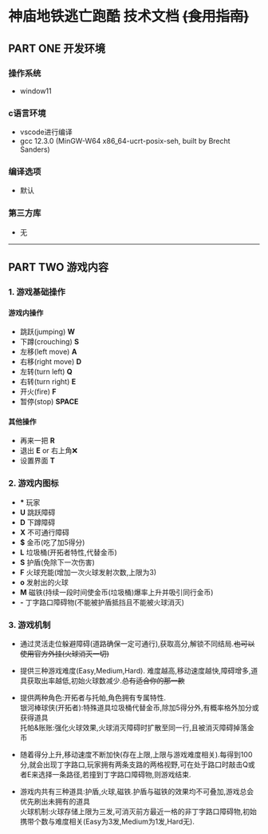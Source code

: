 # 神庙地铁逃亡跑酷 技术文档 ~~(食用指南)~~

## **PART ONE** 开发环境 
### **操作系统**   
- window11  

### **c语言环境**
- vscode进行编译
- gcc 12.3.0 (MinGW-W64 x86_64-ucrt-posix-seh, built by Brecht Sanders)

### **编译选项**
- 默认

### **第三方库**
- 无
---
## **PART TWO** 游戏内容

### 1. **游戏基础操作**
#### 游戏内操作
- 跳跃(jumping) **W**  
- 下蹲(crouching) **S**
- 左移(left move)  **A**
- 右移(right move) **D**
- 左转(turn left) **Q**
- 右转(turn right) **E**
- 开火(fire) **F**
- 暂停(stop) **SPACE**

#### 其他操作
- 再来一把 **R**
- 退出 **E** or 右上角❌
- 设置界面 **T**

### 2. **游戏内图标**
- **\*** 玩家
- **U** 跳跃障碍
- **D** 下蹲障碍
- **X** 不可通行障碍
- **$** 金币(吃了加5得分)
- **L** 垃圾桶(开拓者特性,代替金币)
- **S** 护盾(免除下一次伤害)
- **F** 火球充能(增加一次火球发射次数,上限为3)
- **o** 发射出的火球
- **M** 磁铁(持续一段时间使金币(垃圾桶)爆率上升并吸引同行金币)
- **-** 丁字路口障碍物(不能被护盾抵挡且不能被火球消灭)

### 3. **游戏机制**
- 通过灵活走位躲避障碍(道路确保一定可通行),获取高分,解锁不同结局.~~也可以使用官方外挂(火球消灭一切)~~

- 提供三种游戏难度(Easy,Medium,Hard). 难度越高,移动速度越快,障碍增多,道具获取出率越低,初始火球数减少.~~总有适合你的那一款~~

- 提供两种角色:开拓者与托帕,角色拥有专属特性.  
  银河棒球侠(开拓者):特殊道具垃圾桶代替金币,除加5得分外,有概率格外加分或获得道具  
  托帕&账账:强化火球效果,火球消灭障碍时扩散至同一行,且被消灭障碍掉落金币

- 随着得分上升,移动速度不断加快(存在上限,上限与游戏难度相关).每得到100分,就会出现丁字路口,玩家拥有两条支路的两格视野,可在处于路口时敲击Q或者E来选择一条路径,若撞到丁字路口障碍物,则游戏结束.

- 游戏内共有三种道具:护盾,火球,磁铁.护盾与磁铁的效果均不可叠加,游戏总会优先刷出未拥有的道具  
火球机制:火球存储上限为三发,可消灭前方最近一格的非丁字路口障碍物,初始携带个数与难度相关(Easy为3发,Medium为1发,Hard无).